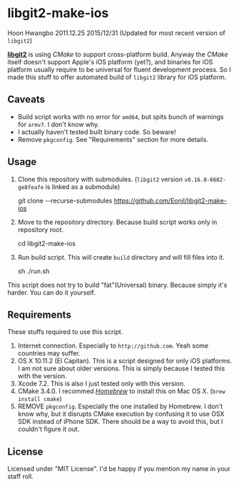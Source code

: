 libgit2-make-ios
================
Hoon Hwangbo
2011.12.25
2015/12/31 (Updated for most recent version of `libgit2`)

[**libgit2**](https://github.com/libgit2/libgit2) is using *CMake* to support cross-platform build.
Anyway the *CMake* itself doesn't support Apple's iOS platform (yet?), and binaries for iOS platform usually require
to be universal for fluent development process.
So I made this stuff to offer automated build of `libgit2` library for iOS platform.



Caveats
-------
- Build script works with no error for `amd64`, but spits bunch of warnings for `armv7`. I don't know why.
- I actually haven't tested built binary code. So beware!
- Remove `pkgconfig`. See "Requirements" section for more details.



Usage
-----
1. Clone this repository with submodules. (`libgit2` version `v0.16.0-6682-ge8feafe` is linked as a submodule)

    git clone --recurse-submodules https://github.com/Eonil/libgit2-make-ios

2. Move to the repository directory. Because build script works only in repository root.

    cd libgit2-make-ios

2. Run build script. This will create `build` directory and will fill files into it.

    sh ./run.sh

This script does not try to build "fat"(Universal) binary. Because simply it's harder. You can do it yourself.



Requirements
------------
These stuffs required to use this script.

1. Internet connection. Especially to `http://github.com`. Yeah some countries may suffer.
2. OS X 10.11.2 (El Capitan). This is a script designed for only iOS platforms.
   I am not sure about older versions. This is simply because I tested this with the version.
3. Xcode 7.2. This is also I just tested only with this version.
4. CMake 3.4.0. I recommed [*Homebrew*](http://mxcl.github.com/homebrew/) to install this 
   on Mac OS X. (`brew install cmake`)
5. REMOVE `pkgconfig`. Especially the one installed by Homebrew. I don't know why, but it disrupts CMake execution by
   confusing it to use OSX SDK instead of iPhone SDK. There should be a way to avoid this, but I couldn't figure it out.

License
-------
Licensed under "MIT License". I'd be happy if you mention my name in your staff roll.









